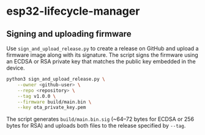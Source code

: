 # esp32-lifecycle-manager

## Signing and uploading firmware

Use `sign_and_upload_release.py` to create a release on GitHub and upload a
firmware image along with its signature. The script signs the firmware using
an ECDSA or RSA private key that matches the public key embedded in the
device.

```bash
python3 sign_and_upload_release.py \
    --owner <github-user> \
    --repo <repository> \
    --tag v1.0.0 \
    --firmware build/main.bin \
    --key ota_private_key.pem
```

The script generates `build/main.bin.sig` (~64–72 bytes for ECDSA or 256 bytes
for RSA) and uploads both files to the release specified by `--tag`.
